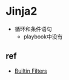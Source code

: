 # Jinja2

+ 循环和条件语句
    + playbook中没有

## ref

+ [Builtin Filters](https://jinja.palletsprojects.com/en/3.0.x/templates/#builtin-filters)